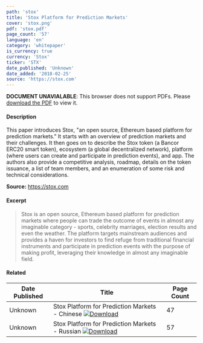 ```yaml
---
path: 'stox'
title: 'Stox Platform for Prediction Markets'
cover: 'stox.png'
pdf: 'stox.pdf'
page_count: '57'
language: 'en'
category: 'whitepaper'
is_currency: true
currency: 'Stox'
ticker: 'STX'
date_published: 'Unknown'
date_added: '2018-02-25'
source: 'https://stox.com'
---
```


<object class="pdf_embed" data="/assets/pdf/stox.pdf" type="application/pdf" width="100%" height="100%">
   <p><b>DOCUMENT UNAVIALABLE</b>: This browser does not support PDFs. Please <a href="/assets/pdf/stox.pdf">download the PDF</a> to view it.</p>
</object>

#### Description
This paper introduces Stox, "an open source, Ethereum based platform for prediction markets." It starts with an overview of prediction markets and their challenges. It then goes on to describe the Stox token (a Bancor ERC20 smart token), ecosystem (a global decentralized network), platform (where users can create and participate in prediction events), and app. The authors also provide a competitive analysis, roadmap, details on the token issuance, a list of team members, and an enumeration of some risk and technical considerations.

**Source:** https://stox.com

#### Excerpt
> Stox is an open source, Ethereum based platform for prediction markets where people can trade the outcome of events in almost any imaginable category - sports, celebrity marriages, election results and even the weather. The platform targets mainstream audiences and provides a haven for investors to find refuge from traditional financial instruments and participate in prediction events with the purpose of making profit, leveraging their knowledge in almost any imaginable field.

#### Related
Date Published | Title                                                                          | Page Count
---------------|--------------------------------------------------------------------------------|------------
Unknown        | Stox Platform for Prediction Markets - Chinese [![Download](/assets/download_cloud.svg)](/assets/pdf/stox_zhans.pdf) | 47
Unknown        | Stox Platform for Prediction Markets - Russian [![Download](/assets/download_cloud.svg)](/assets/pdf/stox_ru.pdf) | 57
